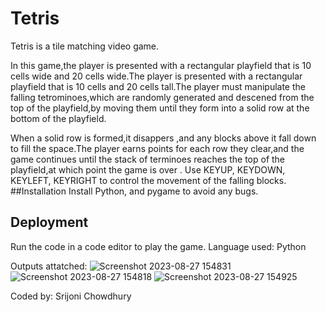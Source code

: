 # Tetris
Tetris is a tile matching video game.

In this game,the player is presented with a rectangular playfield that is 10 cells wide and 20 cells wide.The player is presented with a rectangular playfield that is 10 cells and 20 cells tall.The player must manipulate the falling tetrominoes,which are randomly generated and descened from the top of the playfield,by moving them until they form into a solid row at the bottom of the playfield.

When a solid row is formed,it disappers ,and any blocks above it fall down to fill the space.The player earns points for each row they clear,and the game continues until the stack of terminoes reaches the top of the playfield,at which point the game is over .
Use KEYUP, KEYDOWN, KEYLEFT, KEYRIGHT to control the movement of the falling blocks.
##Installation
Install Python, and pygame to avoid any bugs.
## Deployment
Run the code in a code editor to play the game. 
Language used: Python 

Outputs attatched:
![Screenshot 2023-08-27 154831](https://github.com/itskutush/Tetris/assets/89831977/b23057f9-ba30-4a8b-a814-bfb53d1e4db3)
![Screenshot 2023-08-27 154818](https://github.com/itskutush/Tetris/assets/89831977/604d59e8-9401-4ff7-928e-340ef7888e4c)
![Screenshot 2023-08-27 154925](https://github.com/itskutush/Tetris/assets/89831977/13f910c6-fa79-4b16-9bec-0119f0fa1b47)



Coded by: Srijoni Chowdhury
